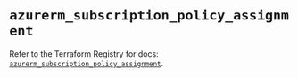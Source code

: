 # `azurerm_subscription_policy_assignment`

Refer to the Terraform Registry for docs: [`azurerm_subscription_policy_assignment`](https://registry.terraform.io/providers/hashicorp/azurerm/3.103.1/docs/resources/subscription_policy_assignment).
